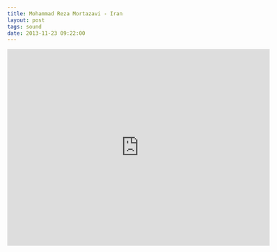 ```yaml
---
title: Mohammad Reza Mortazavi - Iran
layout: post
tags: sound
date: 2013-11-23 09:22:00
---
```

<iframe width="603" height="452" src="https://www.youtube.com/embed/y1IsNyBQVh4" frameborder="0" allowfullscreen="true"></iframe>
